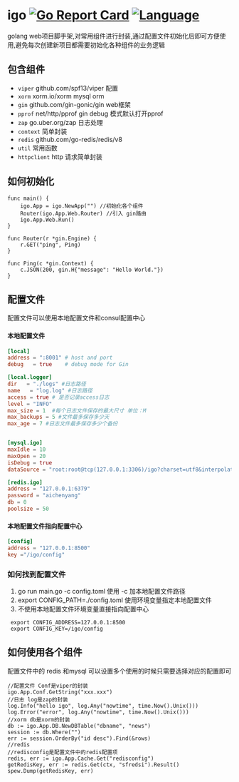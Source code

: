 # igo [![Go Report Card](https://goreportcard.com/badge/github.com/aichy126/igo)](https://goreportcard.com/report/github.com/aichy126/igo) [![Language](https://img.shields.io/badge/Language-Go-blue.svg)](https://golang.org/)
golang web项目脚手架,对常用组件进行封装,通过配置文件初始化后即可方便使用,避免每次创建新项目都需要初始化各种组件的业务逻辑
## 包含组件
 -  `viper` github.com/spf13/viper 配置
 -  `xorm` xorm.io/xorm mysql orm
 -  `gin` github.com/gin-gonic/gin web框架
 -  `pprof` net/http/pprof gin debug 模式默认打开pprof
 -  `zap` go.uber.org/zap 日志处理
 -  `context` 简单封装
 -  `redis` github.com/go-redis/redis/v8
 -  `util` 常用函数
 -  `httpclient` http 请求简单封装

## 如何初始化
```golang
func main() {
	igo.App = igo.NewApp("") //初始化各个组件
	Router(igo.App.Web.Router) //引入 gin路由
	igo.App.Web.Run()
}

func Router(r *gin.Engine) {
	r.GET("ping", Ping)
}

func Ping(c *gin.Context) {
	c.JSON(200, gin.H{"message": "Hello World."})
}
```

## 配置文件
配置文件可以使用本地配置文件和consul配置中心

#### 本地配置文件
```toml
[local]
address = ":8001" # host and port
debug   = true    # debug mode for Gin

[local.logger]
dir   = "./logs" #日志路径
name   = "log.log" #日志路径
access = true # 是否记录access日志
level = "INFO"
max_size = 1  #每个日志文件保存的最大尺寸 单位：M
max_backups = 5 #文件最多保存多少天
max_age = 7 #日志文件最多保存多少个备份


[mysql.igo]
maxIdle = 10
maxOpen = 20
isDebug = true
dataSource = "root:root@tcp(127.0.0.1:3306)/igo?charset=utf8&interpolateParams=true&timeout=3s&readTimeout=3s&writeTimeout=3s"

[redis.igo]
address = "127.0.0.1:6379"
password = "aichenyang"
db = 0
poolsize = 50

```
#### 本地配置文件指向配置中心
```toml
[config]
address = "127.0.0.1:8500"
key ="/igo/config"
```

### 如何找到配置文件
 1. go run main.go -c config.toml 使用 -c 加本地配置文件路径
 2. export CONFIG_PATH=./config.toml 使用环境变量指定本地配置文件
 3. 不使用本地配置文件环境变量直接指向配置中心
 ```shell
  export CONFIG_ADDRESS=127.0.0.1:8500
  export CONFIG_KEY=/igo/config
```

## 如何使用各个组件
配置文件中的 redis 和mysql 可以设置多个使用的时候只需要选择对应的配置即可
```golang
//配置文件 Conf是viper的封装
igo.App.Conf.GetString("xxx.xxx")
//日志 log是zap的封装
log.Info("hello igo", log.Any("nowtime", time.Now().Unix()))
log.Error("error", log.Any("nowtime", time.Now().Unix()))
//xorm db是xorm的封装
db := igo.App.DB.NewDBTable("dbname", "news")
session := db.Where("")
err := session.OrderBy("id desc").Find(&rows)
//redis
//redisconfig是配置文件中的redis配置项
redis, err := igo.App.Cache.Get("redisconfig")
getRedisKey, err := redis.Get(ctx, "sfredsi").Result()
spew.Dump(getRedisKey, err)

```
